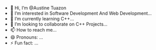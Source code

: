 - 👋 Hi, I’m @Austine Tuazon
- 👀 I’m interested in Software Development And Web Development...
- 🌱 I’m currently learning C++...
- 💞️ I’m looking to collaborate on C++ Projects...
- 📫 How to reach me...
- 😄 Pronouns: ...
- ⚡ Fun fact: ...

<!---
Austine0829/Austine0829 is a ✨ special ✨ repository because its `README.md` (this file) appears on your GitHub profile.
You can click the Preview link to take a look at your changes.
--->
